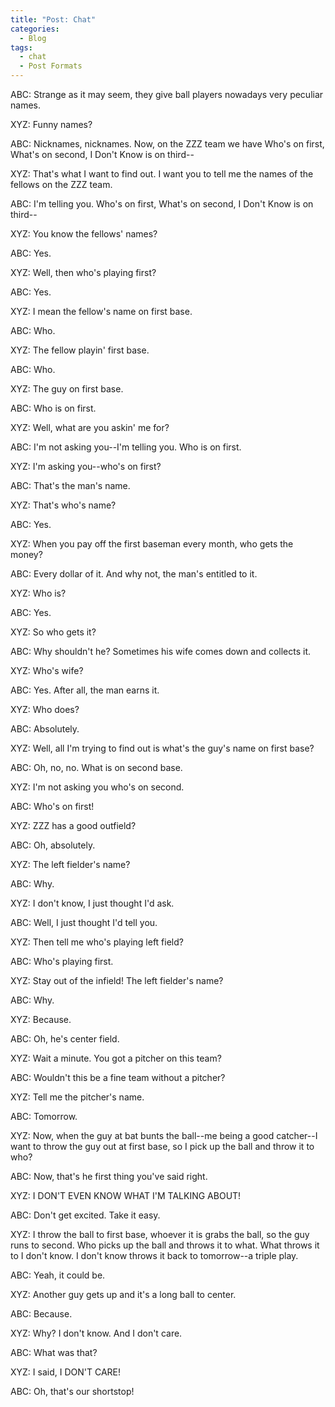 ```yaml
---
title: "Post: Chat"
categories:
  - Blog
tags:
  - chat
  - Post Formats
---
```


ABC: Strange as it may seem, they give ball players nowadays very peculiar names.

XYZ: Funny names?

ABC: Nicknames, nicknames. Now, on the ZZZ team we have Who's on first, What's on second, I Don't Know is on third--

XYZ: That's what I want to find out. I want you to tell me the names of the fellows on the ZZZ team.

ABC: I'm telling you. Who's on first, What's on second, I Don't Know is on third--

XYZ: You know the fellows' names?

ABC: Yes.

XYZ: Well, then who's playing first?

ABC: Yes.

XYZ: I mean the fellow's name on first base.

ABC: Who.

XYZ: The fellow playin' first base.

ABC: Who.

XYZ: The guy on first base.

ABC: Who is on first.

XYZ: Well, what are you askin' me for?

ABC: I'm not asking you--I'm telling you. Who is on first.

XYZ: I'm asking you--who's on first?

ABC: That's the man's name.

XYZ: That's who's name?

ABC: Yes.

XYZ: When you pay off the first baseman every month, who gets the money?

ABC: Every dollar of it. And why not, the man's entitled to it.

XYZ: Who is?

ABC: Yes.

XYZ: So who gets it?

ABC: Why shouldn't he? Sometimes his wife comes down and collects it.

XYZ: Who's wife?

ABC: Yes. After all, the man earns it.

XYZ: Who does?

ABC: Absolutely.

XYZ: Well, all I'm trying to find out is what's the guy's name on first base?

ABC: Oh, no, no. What is on second base.

XYZ: I'm not asking you who's on second.

ABC: Who's on first!

XYZ: ZZZ has a good outfield?

ABC: Oh, absolutely.

XYZ: The left fielder's name?

ABC: Why.

XYZ: I don't know, I just thought I'd ask.

ABC: Well, I just thought I'd tell you.

XYZ: Then tell me who's playing left field?

ABC: Who's playing first.

XYZ: Stay out of the infield! The left fielder's name?

ABC: Why.

XYZ: Because.

ABC: Oh, he's center field.

XYZ: Wait a minute. You got a pitcher on this team?

ABC: Wouldn't this be a fine team without a pitcher?

XYZ: Tell me the pitcher's name.

ABC: Tomorrow.

XYZ: Now, when the guy at bat bunts the ball--me being a good catcher--I want to throw the guy out at first base, so I pick up the ball and throw it to who?

ABC: Now, that's he first thing you've said right.

XYZ: I DON'T EVEN KNOW WHAT I'M TALKING ABOUT!

ABC: Don't get excited. Take it easy.

XYZ: I throw the ball to first base, whoever it is grabs the ball, so the guy runs to second. Who picks up the ball and throws it to what. What throws it to I don't know. I don't know throws it back to tomorrow--a triple play.

ABC: Yeah, it could be.

XYZ: Another guy gets up and it's a long ball to center.

ABC: Because.

XYZ: Why? I don't know. And I don't care.

ABC: What was that?

XYZ: I said, I DON'T CARE!

ABC: Oh, that's our shortstop!
